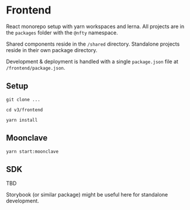 # Frontend
React monorepo setup with yarn workspaces and lerna. All projects are in the `packages` folder with the `@nfty` namespace.

Shared components reside in the `/shared` directory. Standalone projects reside in their own package directory.

Development & deployment is handled with a single `package.json` file at `/frontend/package.json`.

## Setup
`git clone ...`

`cd v3/frontend`

`yarn install`

## Moonclave
`yarn start:moonclave`

## SDK
TBD

Storybook (or similar package) might be useful here for standalone development.
